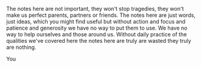 

The notes here are not important, they won't stop tragedies, they won't make us perfect parents, partners or friends. The notes here are just words, just ideas, which you might find useful but without action and focus and patience and generosity we have no way to put them to use. We have no way to help ourselves and those around us. Without daily practice of the qualities we've covered here the notes here are truly are wasted they truly are nothing. 

You 